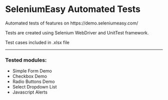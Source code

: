 <h1>SeleniumEasy Automated Tests</h1>
<p>Automated tests of features on https://demo.seleniumeasy.com/</p>
<p>Tests are created using Selenium WebDriver and UnitTest framework.</p>
<p>Test cases included in .xlsx file</p>
<hr>
<h3>Tested modules:</h3>
<ul>
  <li>Simple Form Demo</li>
  <li>Checkbox Demo</li> 
  <li>Radio Buttons Demo</li> 
  <li>Select Dropdown List</li>
  <li>Javascript Alerts</li>
</ul>
